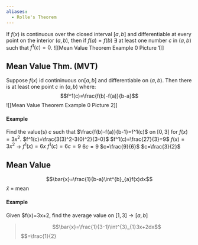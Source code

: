 ```yaml
---
aliases:
  - Rolle's Theorem
---
```

If $f(x)$ is continuous over the closed interval $[a,b]$ and differentiable at every point on the interior $(a,b)$, then if $f(a)=f(b)$ $\exists$ at least one number $c$ in $(a,b)$ such that $f^1(c)=0$.
![[Mean Value Theorem Example 0 Picture 1]]
## Mean Value Thm. (MVT)
Suppose $f(x)$ id contininuous on$[a,b]$ and differentiable on $(a,b)$. Then there is at least one point $c$ in $(a,b)$ where:
$$f^1(c)=\frac{f(b)-f(a)}{b-a}$$
![[Mean Value Theorem Example 0 Picture 2]]
#### Example
Find the value(s) $c$ such that $\frac{f(b)-f(a)}{b-1}=f^1(c)$ on $[0,3]$ for $f(x)=3x^2$.
	$f^1(c)=\frac{3(3)^2-3(0)^2}{3-0}$
	$f^1(c)=\frac{27}{3}=9$
	$f(x)=3x^2$ -> $f^1(x)=6x$
	$f^1(c)=6c=9$
	$6c=9$
	$c=\frac{9}{6}$
	$c=\frac{3}{2}$
## Mean Value
$$\bar{x}=\frac{1}{b-a}\int^{b}_{a}f(x)dx$$
$\bar{x}$ = mean
#### Example
Given $f(x)=3x+2, find the average value on $[1,3]\rightarrow[a,b]$
> $$\bar{x}=\frac{1}{3-1}\int^{3}_{1}3x+2dx$$
> $$=\frac{1}{2}
